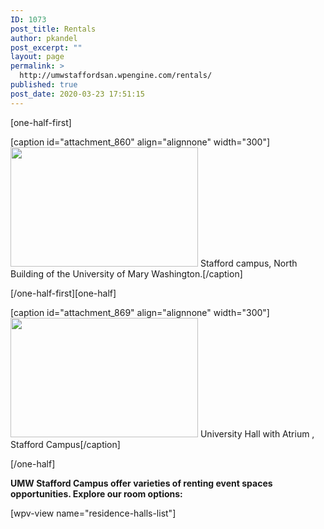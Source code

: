 ```yaml
---
ID: 1073
post_title: Rentals
author: pkandel
post_excerpt: ""
layout: page
permalink: >
  http://umwstaffordsan.wpengine.com/rentals/
published: true
post_date: 2020-03-23 17:51:15
---
```

[one-half-first]

[caption id="attachment_860" align="alignnone" width="300"]<img id="longdesc-return-391" class="wp-image-860 size-medium" tabindex="-1" src="http://umwstaffordsan.wpengine.com/wp-content/uploads/2015/08/stafford52-300x203.jpg" alt="" width="300" height="191" longdesc="http://umwstaffordsan.wpengine.com?longdesc=391&amp;referrer=1073" /> Stafford campus, North Building of the University of Mary Washington.[/caption]

[/one-half-first][one-half]

[caption id="attachment_869" align="alignnone" width="300"]<img class="size-medium wp-image-869" src="http://umwstaffordsan.wpengine.com/wp-content/uploads/2015/08/NS-UMW-Stafford-2-XL-300x191.jpg" alt="" width="300" height="191" /> University Hall with Atrium , Stafford Campus[/caption]

[/one-half]

<strong>UMW Stafford Campus offer varieties of renting event spaces opportunities. Explore our room options:</strong>

[wpv-view name="residence-halls-list"]